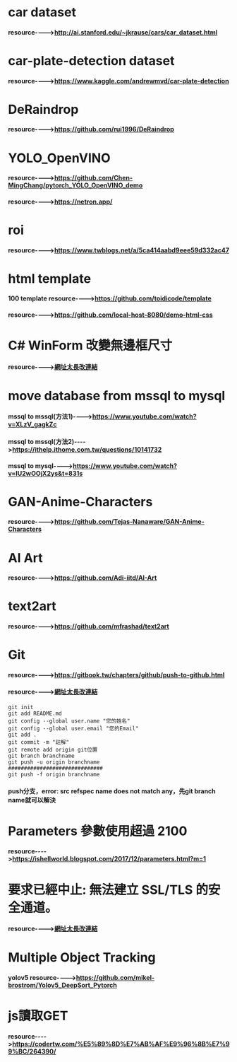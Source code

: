 # car dataset
#### resource---->http://ai.stanford.edu/~jkrause/cars/car_dataset.html
# car-plate-detection dataset
#### resource---->https://www.kaggle.com/andrewmvd/car-plate-detection
# DeRaindrop
#### resource---->https://github.com/rui1996/DeRaindrop
# YOLO_OpenVINO
#### resource---->https://github.com/Chen-MingChang/pytorch_YOLO_OpenVINO_demo
#### resource---->https://netron.app/
# roi
#### resource---->https://www.twblogs.net/a/5ca414aabd9eee59d332ac47
# html template
#### 100 template  resource---->https://github.com/toidicode/template
#### resource---->https://github.com/local-host-8080/demo-html-css
# C# WinForm 改變無邊框尺寸
#### resource---->[網址太長改連結](https://blog.csdn.net/e421083458/article/details/41480259?utm_medium=distribute.pc_relevant.none-task-blog-2%7Edefault%7EBlogCommendFromBaidu%7Edefault-13.no_search_link&depth_1-utm_source=distribute.pc_relevant.none-task-blog-2%7Edefault%7EBlogCommendFromBaidu%7Edefault-13.no_search_link)
# move database from mssql to mysql
#### mssql to mssql(方法1)---->https://www.youtube.com/watch?v=XLzV_gagkZc
#### mssql to mssql(方法2)---->https://ithelp.ithome.com.tw/questions/10141732
#### mssql to mysql---->https://www.youtube.com/watch?v=IU2wOOjX2ys&t=831s
# GAN-Anime-Characters
#### resource---->https://github.com/Tejas-Nanaware/GAN-Anime-Characters
# AI Art
#### resource---->https://github.com/Adi-iitd/AI-Art
# text2art
#### resource---->https://github.com/mfrashad/text2art
# Git
#### resource---->https://gitbook.tw/chapters/github/push-to-github.html
#### resource---->[網址太長改連結](https://tynadesigner.wordpress.com/2020/03/20/%E7%89%88%E6%8E%A7git%E6%8C%87%E4%BB%A4%E8%88%87bitbucket%E6%93%8D%E4%BD%9C_w3hexschool%E9%BC%A0%E5%B9%B4%E5%85%A8%E9%A6%AC%E9%90%B5%E4%BA%BA%E8%B3%BDweek03/)
```
git init
git add README.md
git config --global user.name "您的姓名"
git config --global user.email "您的Email"
git add .
git commit -m "註解"
git remote add origin git位置
git branch branchname
git push -u origin branchname
##############################
git push -f origin branchname
```
#### push分支，error: src refspec name does not match any，先git branch name就可以解決
# Parameters 參數使用超過 2100
#### resource---->https://ishellworld.blogspot.com/2017/12/parameters.html?m=1
# 要求已經中止: 無法建立 SSL/TLS 的安全通道。
#### resource---->[網址太長改連結](http://www.jysblog.com/coding/c-%E7%84%A1%E6%B3%95%E5%BB%BA%E7%AB%8B-ssl-tls-%E7%9A%84%E5%AE%89%E5%85%A8%E9%80%9A%E9%81%93%E3%80%82%E8%A7%A3%E6%B1%BA%E6%96%B9%E6%B3%95/)
# Multiple Object Tracking
#### yolov5 resource---->https://github.com/mikel-brostrom/Yolov5_DeepSort_Pytorch
# js讀取GET
#### resource---->https://codertw.com/%E5%89%8D%E7%AB%AF%E9%96%8B%E7%99%BC/264390/
